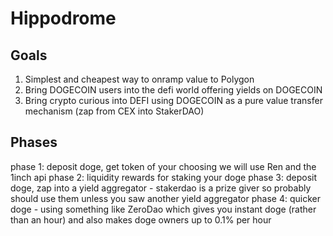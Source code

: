 # Hippodrome

## Goals
1. Simplest and cheapest way to onramp value to Polygon
2. Bring DOGECOIN users into the defi world offering yields on DOGECOIN
3. Bring crypto curious into DEFI using DOGECOIN as a pure value transfer mechanism (zap from CEX into StakerDAO)

## Phases
phase 1: deposit doge, get token of your choosing
we will use Ren and the 1inch api
phase 2: liquidity rewards for staking your doge
phase 3: deposit doge, zap into a yield aggregator - stakerdao is a prize giver so probably should use them unless you saw another yield aggregator
phase 4: quicker doge - using something like ZeroDao which gives you instant doge (rather than an hour) and also makes doge owners up to  0.1% per hour